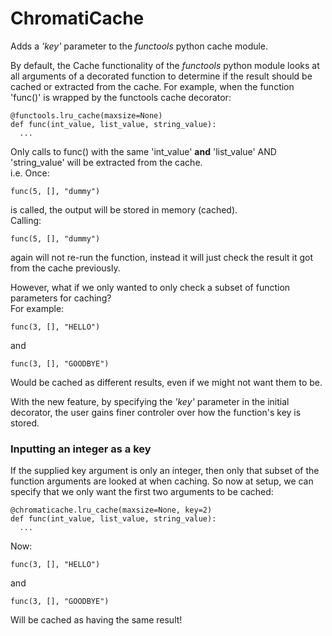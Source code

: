 ﻿# ChromatiCache
 
Adds a *'key'* parameter to the  *functools* python cache module.  

By default, the Cache functionality of the *functools* python module looks at all arguments of a decorated function to determine if the result should be cached or extracted from the cache. 
For example, when the function 'func()' is wrapped by the functools cache decorator:

```
@functools.lru_cache(maxsize=None)  
def func(int_value, list_value, string_value):
  ...
```

Only calls to func() with the same 'int_value' **and** 'list_value' AND 'string_value' will be extracted from the cache.  
i.e. Once:
  ```
  func(5, [], "dummy")
  ```
is called, the output will be stored in memory (cached).  
Calling:
  ```
  func(5, [], "dummy")
  ```
again will not re-run the function, instead it will just check the result it got from the cache previously.


However, what if we only wanted to only check a subset of function parameters for caching?  
For example:
  ```
  func(3, [], "HELLO")
  ```
and
  ```
  func(3, [], "GOODBYE")
  ```
Would be cached as different results, even if we might not want them to be. 

With the new feature, by specifying the *'key'* parameter in the initial decorator, the user gains finer controler over how the function's key is stored. 

### Inputting an integer as a key
If the supplied key argument is only an integer, then only that subset of the function arguments are looked at when caching. So now at setup, we can specify that we only want the first two arguments to be cached:

```
@chromaticache.lru_cache(maxsize=None, key=2)  
def func(int_value, list_value, string_value):
  ...
```

Now:
  ```
  func(3, [], "HELLO")
  ```
and
  ```
  func(3, [], "GOODBYE")
  ```
Will be cached as having the same result!
